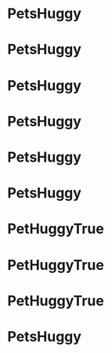 # PetsHuggy
# PetsHuggy
# PetsHuggy
# PetsHuggy
# PetsHuggy
# PetsHuggy
# PetHuggyTrue
# PetHuggyTrue
# PetHuggyTrue
# PetsHuggy
